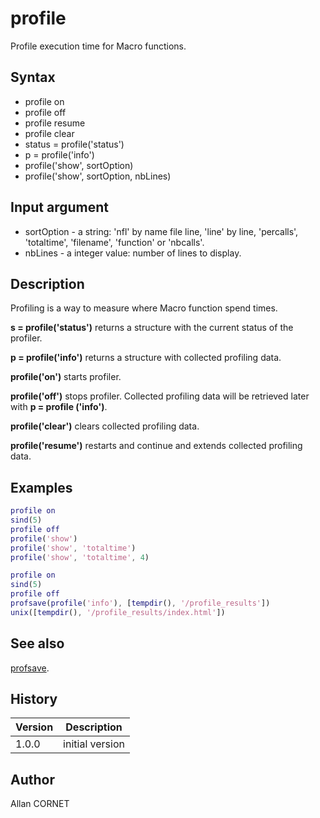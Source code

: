 

# profile

Profile execution time for Macro functions.

## Syntax

- profile on
- profile off
- profile resume
- profile clear
- status = profile('status')
- p = profile('info')
- profile('show', sortOption)
- profile('show', sortOption, nbLines)

## Input argument

 - sortOption - a string: 'nfl' by name file line, 'line' by line, 'percalls', 'totaltime', 'filename', 'function' or 'nbcalls'.
 - nbLines - a integer value: number of lines to display.

## Description


  <p>Profiling is a way to measure where Macro function spend times.</p>
  <p><b>s = profile('status')</b> returns a structure with the current status of the profiler.</p>
  <p><b>p = profile('info')</b> returns a structure with collected profiling data.</p>
  <p><b>profile('on')</b> starts profiler.</p>
  <p><b>profile('off')</b> stops profiler. Collected profiling data will be retrieved later with <b>p = profile ('info')</b>.</p>
  <p><b>profile('clear')</b> clears collected profiling data.</p>
  <p><b>profile('resume')</b> restarts and continue and extends collected profiling data.</p>


## Examples

```matlab
profile on
sind(5)
profile off
profile('show')
profile('show', 'totaltime')
profile('show', 'totaltime', 4)
```
```matlab
profile on
sind(5)
profile off
profsave(profile('info'), [tempdir(), '/profile_results'])
unix([tempdir(), '/profile_results/index.html'])
```

## See also

[profsave](profsave.md).
## History

|Version|Description|
|------|------|
|1.0.0|initial version|


## Author

Allan CORNET



